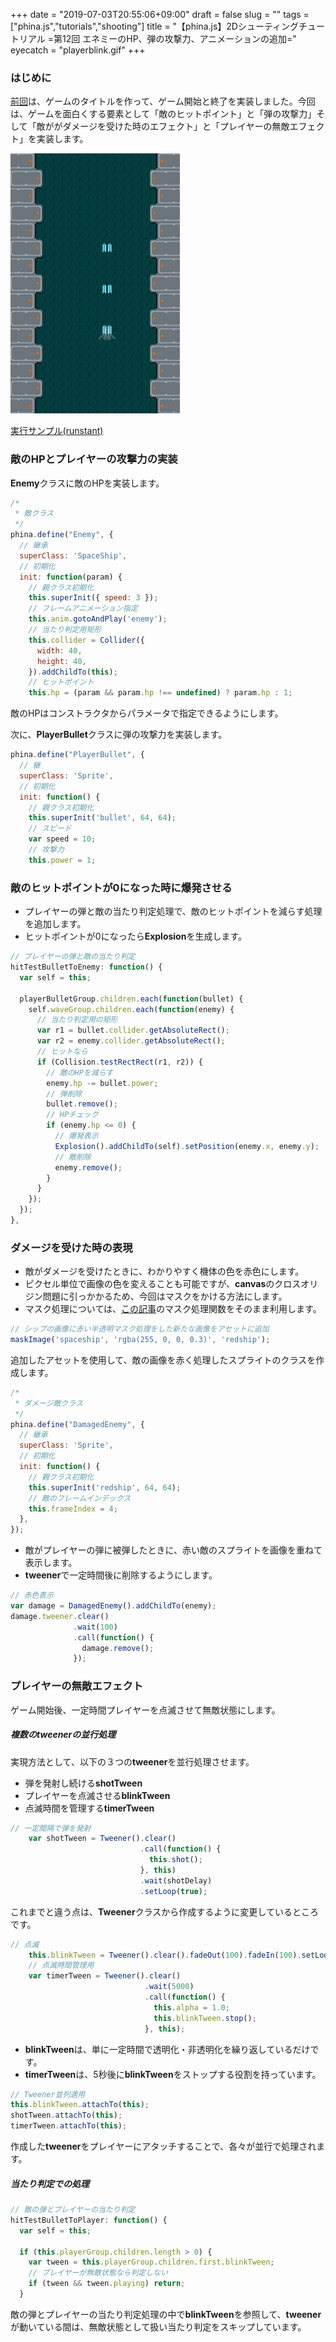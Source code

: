 +++
date = "2019-07-03T20:55:06+09:00"
draft = false
slug = ""
tags = ["phina.js","tutorials","shooting"]
title = "【phina.js】2Dシューティングチュートリアル =第12回 エネミーのHP、弾の攻撃力、アニメーションの追加="
eyecatch = "playerblink.gif"
+++

### はじめに
[前回](/posts/tutorials/phina-shooting-11/)は、ゲームのタイトルを作って、ゲーム開始と終了を実装しました。今回は、ゲームを面白くする要素として「敵のヒットポイント」と「弾の攻撃力」そして「敵ががダメージを受けた時のエフェクト」と「プレイヤーの無敵エフェクト」を実装します。

![playerblink.gif](playerblink.gif)

[実行サンプル(runstant)](https://runstant.com/alkn203/projects/41bb1cb1)

### 敵のHPとプレイヤーの攻撃力の実装

**Enemy**クラスに敵のHPを実装します。

```javascript
/*
 * 敵クラス
 */
phina.define("Enemy", {
  // 継承
  superClass: 'SpaceShip',
  // 初期化
  init: function(param) {
    // 親クラス初期化
    this.superInit({ speed: 3 });
    // フレームアニメーション指定
    this.anim.gotoAndPlay('enemy');
    // 当たり判定用矩形
    this.collider = Collider({
      width: 40,
      height: 40,
    }).addChildTo(this);
    // ヒットポイント
    this.hp = (param && param.hp !== undefined) ? param.hp : 1;
```

敵のHPはコンストラクタからパラメータで指定できるようにします。   

次に、**PlayerBullet**クラスに弾の攻撃力を実装します。

```javascript
phina.define("PlayerBullet", {
  // 継
  superClass: 'Sprite',
  // 初期化
  init: function() {
    // 親クラス初期化
    this.superInit('bullet', 64, 64);
    // スピード
    var speed = 10;
    // 攻撃力
    this.power = 1;
```

### 敵のヒットポイントが0になった時に爆発させる 

- プレイヤーの弾と敵の当たり判定処理で、敵のヒットポイントを減らす処理を追加します。
- ヒットポイントが0になったら**Explosion**を生成します。

```javascript
// プレイヤーの弾と敵の当たり判定
hitTestBulletToEnemy: function() {
  var self = this;

  playerBulletGroup.children.each(function(bullet) {
    self.waveGroup.children.each(function(enemy) {
      // 当たり判定用の矩形
      var r1 = bullet.collider.getAbsoluteRect();
      var r2 = enemy.collider.getAbsoluteRect();
      // ヒットなら
      if (Collision.testRectRect(r1, r2)) {
        // 敵のHPを減らす
        enemy.hp -= bullet.power;
        // 弾削除
        bullet.remove();
        // HPチェック
        if (enemy.hp <= 0) {
          // 爆発表示
          Explosion().addChildTo(self).setPosition(enemy.x, enemy.y);
          // 敵削除
          enemy.remove();
        }
      }
    });
  });
},
```

### ダメージを受けた時の表現

- 敵がダメージを受けたときに、わかりやすく機体の色を赤色にします。
- ピクセル単位で画像の色を変えることも可能ですが、**canvas**のクロスオリジン問題に引っかかるため、今回はマスクをかける方法にします。
- マスク処理については、[この記事](https://qiita.com/simiraaaa/items/2a1cc7b0f92718d6eed6)のマスク処理関数をそのまま利用します。

```javascript
// シップの画像に赤い半透明マスク処理をした新たな画像をアセットに追加
maskImage('spaceship', 'rgba(255, 0, 0, 0.3)', 'redship');
```

追加したアセットを使用して、敵の画像を赤く処理したスプライトのクラスを作成します。

```javascript
/*
 * ダメージ敵クラス
 */
phina.define("DamagedEnemy", {
  // 継承
  superClass: 'Sprite',
  // 初期化
  init: function() {
    // 親クラス初期化
    this.superInit('redship', 64, 64);
    // 敵のフレームインデックス
    this.frameIndex = 4;
  },
}); 
```

- 敵がプレイヤーの弾に被弾したときに、赤い敵のスプライトを画像を重ねて表示します。
- **tweener**で一定時間後に削除するようにします。

```javascript
// 赤色表示
var damage = DamagedEnemy().addChildTo(enemy);
damage.tweener.clear()
              .wait(100)
              .call(function() {
                damage.remove();
              });         
```

### プレイヤーの無敵エフェクト

ゲーム開始後、一定時間プレイヤーを点滅させて無敵状態にします。

##### 複数のtweenerの並行処理
実現方法として、以下の３つの**tweener**を並行処理させます。

- 弾を発射し続ける**shotTween**
- プレイヤーを点滅させる**blinkTween**
- 点滅時間を管理する**timerTween**

```javascript
// 一定間隔で弾を発射
    var shotTween = Tweener().clear()
                             .call(function() {
                               this.shot();
                             }, this)
                             .wait(shotDelay)
                             .setLoop(true);
```

これまでと違う点は、**Tweener**クラスから作成するように変更しているところです。

```javascript
// 点滅
    this.blinkTween = Tweener().clear().fadeOut(100).fadeIn(100).setLoop(true);
    // 点滅時間管理用
    var timerTween = Tweener().clear()
                              .wait(5000)
                              .call(function() {
                                this.alpha = 1.0;
                                this.blinkTween.stop();
                              }, this);
```

- **blinkTween**は、単に一定時間で透明化・非透明化を繰り返しているだけです。
- **timerTween**は、5秒後に**blinkTween**をストップする役割を持っています。

```javascript
// Tweener並列適用
this.blinkTween.attachTo(this);
shotTween.attachTo(this);
timerTween.attachTo(this);
```

作成した**tweener**をプレイヤーにアタッチすることで、各々が並行で処理されます。

##### 当たり判定での処理

```javascript
// 敵の弾とプレイヤーの当たり判定
hitTestBulletToPlayer: function() {
  var self = this;
  
  if (this.playerGroup.children.length > 0) {
    var tween = this.playerGroup.children.first.blinkTween;
    // プレイヤーが無敵状態なら判定しない
    if (tween && tween.playing) return;
  }
```

敵の弾とプレイヤーの当たり判定処理の中で**blinkTween**を参照して、**tweener**が動いている間は、無敵状態として扱い当たり判定をスキップしています。